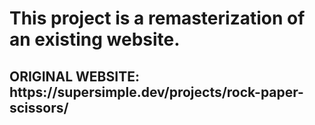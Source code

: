 <h1> This project is a remasterization of an existing website. </h1>
<h2> ORIGINAL WEBSITE: https://supersimple.dev/projects/rock-paper-scissors/ </h2>
